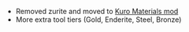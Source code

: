 - Removed zurite and moved to [Kuro Materials mod](https://www.curseforge.com/minecraft/mc-mods/kuro-materials)
- More extra tool tiers (Gold, Enderite, Steel, Bronze)